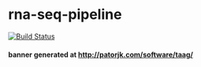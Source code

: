 # rna-seq-pipeline
[![Build Status](https://travis-ci.org/christopher-gillies/rna-seq-pipeline.svg?branch=master)](https://travis-ci.org/christopher-gillies/rna-seq-pipeline?branch=master)
#### banner generated at http://patorjk.com/software/taag/
